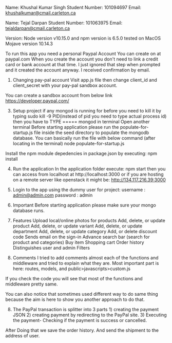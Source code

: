 Name:             Khushal Kumar Singh
Student Number:   101094697
Email:            khushalkumar@cmail.carleton.ca

Name:             Tejal Darpan
Student Number:   101063975
Email:            tejaldarpan@cmail.carleton.ca

Version: Node version v10.15.0 and npm version is 6.5.0 tested on MacOS Mojave version 10.14.3

To run this app you need a personal Paypal Account
You can create on at paypal.com
When you create the account you don't need to link a credit card or bank account at that
time. I just ignored that step when prompted and it created the account anyway. I received confirmation by email.

1) Changing pay-pal account
Visit app.js file then change client_id and client_secret with your
pay-pal sandbox account.

You can create a sandbox account from below link
https://developer.paypal.com/

3) Setup project
if any mongod is running for before you need to kill it by typing sudo kill -9 PID(instead of pid you need to type actual process id)
then you have to TYPE ===== mongod in terminal
Open another terminal
Before starting application please run the populate-for-startup.js
file inside the seed directory to populate the mongodb database.
You can basically run the file with below command (after locating in the terminal)
node populate-for-startup.js

Install the npm module depedencies in package.json by executing:
npm install

4) Run the application
In the application folder execute:
npm start
then you can access from localhost at
http://localhost:3000
or if you are hosting on a remote server like openstack it might be:
http://134.117.216.39:3000

5) Login to the app using the dummy user for project:
username : admin@admin.com
password : admin

5) Important
Before starting application please make sure your mongo database runs.

6) Features
Upload local/online photos for products
Add, delete, or update product
Add, delete, or update variant
Add, delete, or update department
Add, delete, or update category
Add, or delete discount code
Sends email on the sign-in
Advance search bar (search for product and categories)
Buy item
Shopping cart
Order history
Distinguishes user and admin
Filters

7) Comments
I tried to add comments almost each of the functions and middleware and tried to explain what they are.
Most important part is here: routes, models, and public>javascripts>custom.js

If you check the code you will see that most of the functions and middleware pretty same.

You can also notice that sometimes used different way to do same thing because the aim is here to show
you another approach to do that.

8) The PayPal transaction is splitter into 3 parts 1) creating the payment JSON
						   2) creating payment by redirecting to the PayPal site.
						   3) Executing the payment- Checking if the payment is success or cancelled.


After Doing that we save the order history. And send the shipment to the address of user.
